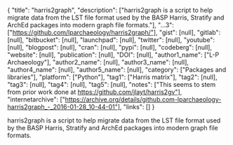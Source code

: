 {
  "title": "harris2graph",
  "description": ["harris2graph is a script to help migrate data from the LST file format used by the BASP Harris, Stratify and ArchEd packages into modern graph file formats."],
  "...3": ["https://github.com/lparchaeology/harris2graph/"],
  "gist": [null],
  "gitlab": [null],
  "bitbucket": [null],
  "launchpad": [null],
  "twitter": [null],
  "youtube": [null],
  "blogpost": [null],
  "cran": [null],
  "pypi": [null],
  "codeberg": [null],
  "website": [null],
  "publication": [null],
  "DOI": [null],
  "author1_name": ["L-P Archaeology"],
  "author2_name": [null],
  "author3_name": [null],
  "author4_name": [null],
  "author5_name": [null],
  "category": ["Packages and libraries"],
  "platform": ["Python"],
  "tag1": ["Harris matrix"],
  "tag2": [null],
  "tag3": [null],
  "tag4": [null],
  "tag5": [null],
  "notes": ["This seems to stem from prior work done at https://github.com/jlayt/harris2gv"],
  "internetarchive": ["https://archive.org/details/github.com-lparchaeology-harris2graph_-_2016-01-28_10-44-01"],
  "links": []
}

<!-- Generated by csv2md.R – do not edit by hand -->

harris2graph is a script to help migrate data from the LST file format used by the BASP Harris, Stratify and ArchEd packages into modern graph file formats.